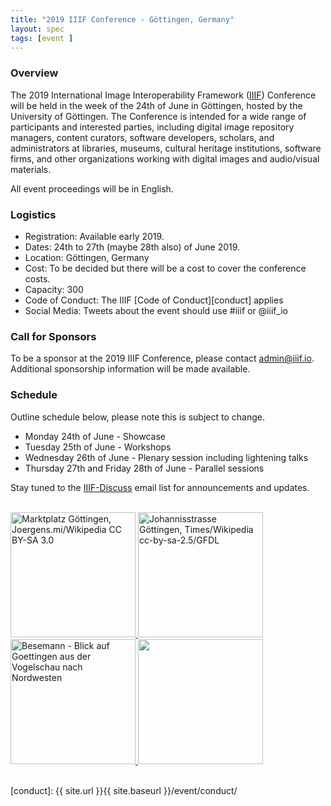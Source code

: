 ```yaml
---
title: "2019 IIIF Conference - Göttingen, Germany"
layout: spec
tags: [event ]
---
```


### Overview

The 2019 International Image Interoperability Framework ([IIIF][home-page]) Conference will be held in the week of the 24th of June in Göttingen, hosted by the University of Göttingen. The Conference is intended for a wide range of participants and interested parties, including digital image repository managers, content curators, software developers, scholars, and administrators at libraries, museums, cultural heritage institutions, software firms, and other organizations working with digital images and audio/visual materials.

All event proceedings will be in English.

### Logistics

* Registration: Available early 2019.
* Dates: 24th to 27th (maybe 28th also) of June 2019.
* Location: Göttingen, Germany
* Cost: To be decided but there will be a cost to cover the conference costs.
* Capacity: 300
* Code of Conduct: The IIIF [Code of Conduct][conduct] applies
* Social Media: Tweets about the event should use #iiif or @iiif_io

### Call for Sponsors

To be a sponsor at the 2019 IIIF Conference, please contact <admin@iiif.io>. Additional sponsorship information will be made available.

### Schedule

Outline schedule below, please note this is subject to change.

* Monday 24th of June - Showcase
* Tuesday 25th of June - Workshops
* Wednesday 26th of June - Plenary session including lightening talks
* Thursday 27th and Friday 28th of June - Parallel sessions

Stay tuned to the [IIIF-Discuss][iiif-discuss] email list for announcements and updates.

<br/>

<div class="container" markdown="0">
    <a href="https://upload.wikimedia.org/wikipedia/commons/thumb/6/65/Marktplatz_%28G%C3%B6ttingen%29_jm20470.jpg/1280px-Marktplatz_%28G%C3%B6ttingen%29_jm20470.jpg" data-lightbox="edinburgh-images" style="border-bottom: none">
        <img class="thumb-lightbox" alt="Marktplatz Göttingen, Joergens.mi/Wikipedia CC BY-SA 3.0" src="https://upload.wikimedia.org/wikipedia/commons/thumb/6/65/Marktplatz_%28G%C3%B6ttingen%29_jm20470.jpg/640px-Marktplatz_%28G%C3%B6ttingen%29_jm20470.jpg" height="200">
    </a>
    <a href="https://upload.wikimedia.org/wikipedia/commons/thumb/9/91/Johannisstrasse_Goettingen.jpg/755px-Johannisstrasse_Goettingen.jpg" data-lightbox="edinburgh-images" style="border-bottom: none">
        <img class="thumb-lightbox" alt="Johannisstrasse Göttingen, Times/Wikipedia cc-by-sa-2.5/GFDL" src="https://upload.wikimedia.org/wikipedia/commons/thumb/9/91/Johannisstrasse_Goettingen.jpg/442px-Johannisstrasse_Goettingen.jpg" height="200">
    </a>
    <a href="https://upload.wikimedia.org/wikipedia/commons/thumb/6/6f/Besemann_-_Blick_auf_Goettingen_aus_der_Vogelschau_nach_Nordwesten_%28um_1850%29.png/640px-Besemann_-_Blick_auf_Goettingen_aus_der_Vogelschau_nach_Nordwesten_%28um_1850%29.png" data-lightbox="edinburgh-images" style="border-bottom: none">
        <img class="thumb-lightbox" alt="Besemann - Blick auf Goettingen aus der Vogelschau nach Nordwesten" src="https://upload.wikimedia.org/wikipedia/commons/6/6f/Besemann_-_Blick_auf_Goettingen_aus_der_Vogelschau_nach_Nordwesten_%28um_1850%29.png" height="200">
    </a>
    <a href="{{ site.url }}{{ site.baseurl }}/img/event/goettingen-large.png" data-lightbox="edinburgh-images" style="border-bottom: none">
        <img class="thumb-lightbox" alt="" src="{{ site.url }}{{ site.baseurl }}/img/event/goettingen-thumb.png" height="200">
    </a>
</div>

<br/>

<script>
    lightbox.option({
      'resizeDuration': 100,
      'wrapAround': true
    })
</script>

[home-page]: http://iiif.io/
[iiif-discuss]: https://groups.google.com/forum/#!forum/iiif-discuss
[conduct]: {{ site.url }}{{ site.baseurl }}/event/conduct/
